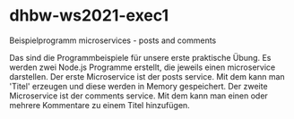 # dhbw-ws2021-exec1
Beispielprogramm microservices - posts and comments 

Das sind die Programmbeispiele für unsere erste praktische Übung. Es werden zwei Node.js Programme erstellt, die jeweils einen microservice darstellen. Der erste Microservice ist der posts service. Mit dem kann man 'Titel' erzeugen und diese werden in Memory gespeichert.
Der zweite Microservice ist der comments service. Mit dem kann man einen oder mehrere Kommentare zu einem Titel hinzufügen.
